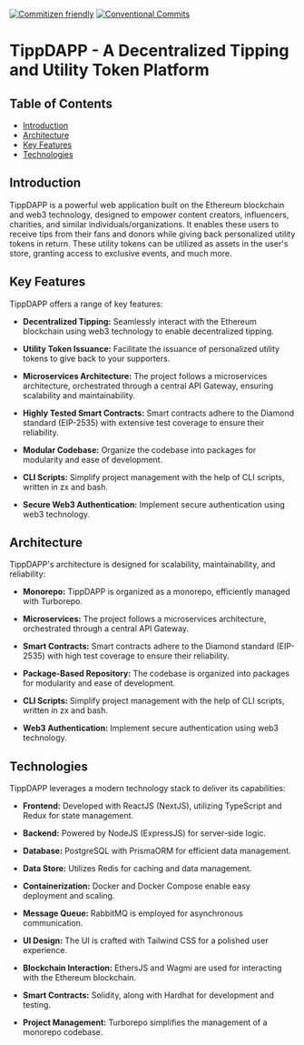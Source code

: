 [![Commitizen friendly](https://img.shields.io/badge/commitizen-friendly-brightgreen.svg)](http://commitizen.github.io/cz-cli/)
[![Conventional Commits](https://img.shields.io/badge/Conventional%20Commits-1.0.0-yellow.svg)](https://conventionalcommits.org)

# TippDAPP - A Decentralized Tipping and Utility Token Platform

## Table of Contents
- [Introduction](#introduction)
- [Architecture](#architecture)
- [Key Features](#key-features)
- [Technologies](#technologies)
<!-- - [License](#license) -->



## Introduction

TippDAPP is a powerful web application built on the Ethereum blockchain and web3 technology, designed to empower content creators, influencers, charities, and similar individuals/organizations. It enables these users to receive tips from their fans and donors while giving back personalized utility tokens in return. These utility tokens can be utilized as assets in the user's store, granting access to exclusive events, and much more.



## Key Features

TippDAPP offers a range of key features:

- **Decentralized Tipping:** Seamlessly interact with the Ethereum blockchain using web3 technology to enable decentralized tipping.

- **Utility Token Issuance:** Facilitate the issuance of personalized utility tokens to give back to your supporters.

- **Microservices Architecture:** The project follows a microservices architecture, orchestrated through a central API Gateway, ensuring scalability and maintainability.

- **Highly Tested Smart Contracts:** Smart contracts adhere to the Diamond standard (EIP-2535) with extensive test coverage to ensure their reliability.

- **Modular Codebase:** Organize the codebase into packages for modularity and ease of development.

- **CLI Scripts:** Simplify project management with the help of CLI scripts, written in zx and bash.

- **Secure Web3 Authentication:** Implement secure authentication using web3 technology.



## Architecture

TippDAPP's architecture is designed for scalability, maintainability, and reliability:

- **Monorepo:** TippDAPP is organized as a monorepo, efficiently managed with Turborepo.

- **Microservices:** The project follows a microservices architecture, orchestrated through a central API Gateway.

- **Smart Contracts:** Smart contracts adhere to the Diamond standard (EIP-2535) with high test coverage to ensure their reliability.

- **Package-Based Repository:** The codebase is organized into packages for modularity and ease of development.

- **CLI Scripts:** Simplify project management with the help of CLI scripts, written in zx and bash.

- **Web3 Authentication:** Implement secure authentication using web3 technology.



## Technologies

TippDAPP leverages a modern technology stack to deliver its capabilities:

- **Frontend:** Developed with ReactJS (NextJS), utilizing TypeScript and Redux for state management.

- **Backend:** Powered by NodeJS (ExpressJS) for server-side logic.

- **Database:** PostgreSQL with PrismaORM for efficient data management.

- **Data Store:** Utilizes Redis for caching and data management.

- **Containerization:** Docker and Docker Compose enable easy deployment and scaling.

- **Message Queue:** RabbitMQ is employed for asynchronous communication.

- **UI Design:** The UI is crafted with Tailwind CSS for a polished user experience.

- **Blockchain Interaction:** EthersJS and Wagmi are used for interacting with the Ethereum blockchain.

- **Smart Contracts:** Solidity, along with Hardhat for development and testing.

- **Project Management:** Turborepo simplifies the management of a monorepo codebase.

<!-- 

## License

TippDAPP is licensed under the [MIT License](LICENSE.md). Feel free to fork the project and use it according to the terms of the license. -->